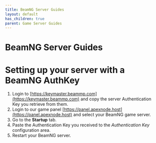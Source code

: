 ```yaml
---
title: BeamNG Server Guides
layout: default
has_children: true
parent: Game Server Guides
---
```


# BeamNG Server Guides

# Setting up your server with a BeamNG AuthKey

1. Login to [https://keymaster.beammp.com](https://keymaster.beammp.com) and copy the server Authentication Key you retrieve from them.
2. Login to our game panel [https://panel.apexnode.host](https://panel.apexnode.host) and select your BeamNG game server.
3. Go to the **Startup** tab.
4. Paste the Authentication Key you received to the *Authentication Key* configuration area.
5. Restart your BeamNG server.